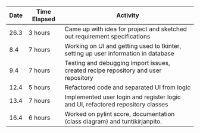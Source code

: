 | Date   | Time Elapsed | Activity                                                      |
|--------|--------------|---------------------------------------------------------------|
| 26.3   | 3 hours      | Came up with idea for project and sketched out requirement specifications |
| 8.4    | 7 hours      | Working on UI and getting used to tkinter, setting up user information in database |
| 9.4    | 7 hours      | Testing and debugging import issues, created recipe repository and user repository |
| 12.4   | 5 hours      | Refactored code and separated UI from logic                   |
| 13.4   | 7 hours      | Implemented user login and register logic and UI, refactored repository classes 
| 16.4   | 6 hours      | Worked on pylint score, documentation (class diagram) and tuntikirjanpito.

